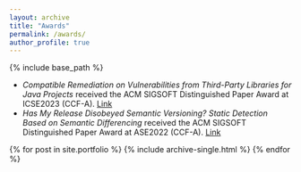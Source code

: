 ```yaml
---
layout: archive
title: "Awards"
permalink: /awards/
author_profile: true
---
```


{% include base_path %}
* _Compatible Remediation on Vulnerabilities from Third-Party Libraries for Java Projects_ received the ACM SIGSOFT Distinguished Paper Award at ICSE2023 (CCF-A). [Link](https://conf.researchr.org/info/icse-2023/awards)
* _Has My Release Disobeyed Semantic Versioning? Static Detection Based on Semantic Differencing_ received the ACM SIGSOFT Distinguished Paper Award at ASE2022 (CCF-A). [Link](https://conf.researchr.org/info/ase-2022/awards)

{% for post in site.portfolio %}
  {% include archive-single.html %}
{% endfor %}
